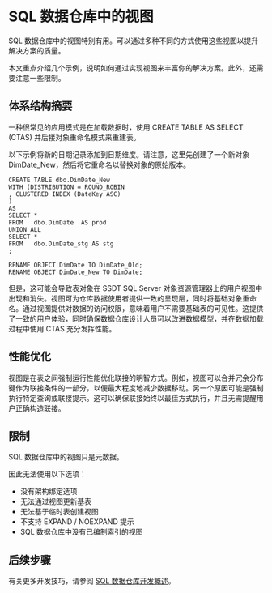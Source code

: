 <properties
   pageTitle="SQL 数据仓库中的视图 | Azure"
   description="有关在开发解决方案时使用 Azure SQL 数据仓库中的 Transact-SQL 视图的技巧。"
   services="sql-data-warehouse"
   documentationCenter="NA"
   authors="jrowlandjones"
   manager="barbkess"
   editor=""/>

<tags
   ms.service="sql-data-warehouse"
   ms.date="03/23/2016"
   wacn.date="05/23/2016"/>

 
# SQL 数据仓库中的视图

SQL 数据仓库中的视图特别有用。可以通过多种不同的方式使用这些视图以提升解决方案的质量。

本文重点介绍几个示例，说明如何通过实现视图来丰富你的解决方案。此外，还需要注意一些限制。

## 体系结构摘要
一种很常见的应用模式是在加载数据时，使用 CREATE TABLE AS SELECT (CTAS) 并后接对象重命名模式来重建表。

以下示例将新的日期记录添加到日期维度。请注意，这里先创建了一个新对象 DimDate\_New，然后将它重命名以替换对象的原始版本。

```
CREATE TABLE dbo.DimDate_New
WITH (DISTRIBUTION = ROUND_ROBIN
, CLUSTERED INDEX (DateKey ASC)
)
AS 
SELECT *
FROM   dbo.DimDate  AS prod
UNION ALL
SELECT *
FROM   dbo.DimDate_stg AS stg
;

RENAME OBJECT DimDate TO DimDate_Old;
RENAME OBJECT DimDate_New TO DimDate;

```

但是，这可能会导致表对象在 SSDT SQL Server 对象资源管理器上的用户视图中出现和消失。视图可为仓库数据使用者提供一致的呈现层，同时将基础对象重命名。通过视图提供对数据的访问权限，意味着用户不需要基础表的可见性。这提供了一致的用户体验，同时确保数据仓库设计人员可以改进数据模型，并在数据加载过程中使用 CTAS 充分发挥性能。

## 性能优化
视图是在表之间强制运行性能优化联接的明智方式。例如，视图可以合并冗余分布键作为联接条件的一部分，以便最大程度地减少数据移动。另一个原因可能是强制执行特定查询或联接提示。这可以确保联接始终以最佳方式执行，并且无需提醒用户正确构造联接。

## 限制
SQL 数据仓库中的视图只是元数据。

因此无法使用以下选项：
- 	没有架构绑定选项 
- 	无法通过视图更新基表 
- 	无法基于临时表创建视图 
- 	不支持 EXPAND / NOEXPAND 提示 
- 	SQL 数据仓库中没有已编制索引的视图


## 后续步骤
有关更多开发技巧，请参阅 [SQL 数据仓库开发概述][]。

<!--Image references-->

<!--Article references-->
[SQL 数据仓库开发概述]: /documentation/articles/sql-data-warehouse-overview-develop/

<!--MSDN references-->

<!--Other Web references-->



<!---HONumber=Mooncake_0321_2016-->
